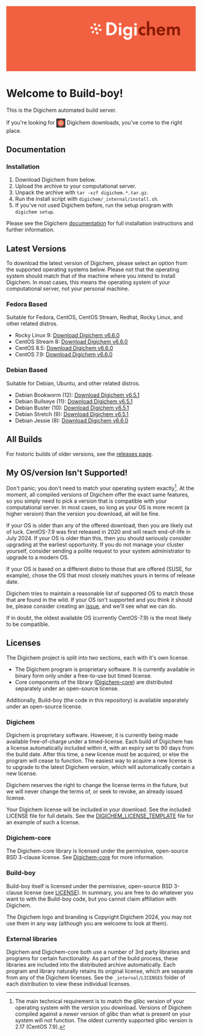 <img src="Banner.png" alt="Banner" />

# Welcome to Build-boy!

This is the Digichem automated build server.

If you're looking for <img src="Logo.png" alt="Banner" height=24 valign=middle /> Digichem downloads, you've come to the right place.

## Documentation

### Installation

1. Download Digichem from below.
1. Upload the archive to your computational server.
1. Unpack the archive with `tar -xzf digichem.*.tar.gz`.
1. Run the install script with `digichem/_internal/install.sh`.
1. If you've not used Digichem before, run the setup program with `digichem setup`.

Please see the Digichem [documentation](https://doc.digi-chem.co.uk) for full installation instructions and further information.

## Latest Versions

To download the latest version of Digichem, please select an option from the supported operating systems below.
Please not that the operating system should match that of the machine where you intend to install Digichem.
In most cases, this means the operating system of your computational server, not your personal machine.

### Fedora Based

Suitable for Fedora, CentOS, CentOS Stream, Redhat, Rocky Linux, and other related distros.

- Rocky Linux 9: <!-- Rocky-Linux-9 --> [Download Digichem v6.6.0](https://github.com/Digichem-Project/build-boy/releases/download/6.6.0-Rocky-Linux-9/digichem.6.6.0.Rocky-Linux-9.tar.gz)
- CentOS Stream 8: <!-- CentOS-Stream-8 --> [Download Digichem v6.6.0](https://github.com/Digichem-Project/build-boy/releases/download/6.6.0-CentOS-Stream-8/digichem.6.6.0.CentOS-Stream-8.tar.gz)
- CentOS 8.5: <!-- CentOS-8.5 --> [Download Digichem v6.6.0](https://github.com/Digichem-Project/build-boy/releases/download/6.6.0-CentOS-8.5/digichem.6.6.0.CentOS-8.5.tar.gz)
- CentOS 7.9: <!-- CentOS-7.9 --> [Download Digichem v6.6.0](https://github.com/Digichem-Project/build-boy/releases/download/6.6.0-CentOS-7.9/digichem.6.6.0.CentOS-7.9.tar.gz)

### Debian Based

Suitable for Debian, Ubuntu, and other related distros.

- Debian Bookworm (12): <!-- Debian-Bookworm --> [Download Digichem v6.5.1](https://github.com/Digichem-Project/build-boy/releases/download/6.5.1-Debian-Bookworm/digichem.6.5.1.Debian-Bookworm.tar.gz)
- Debian Bullseye (11): <!-- Debian-Bullseye --> [Download Digichem v6.5.1](https://github.com/Digichem-Project/build-boy/releases/download/6.5.1-Debian-Bullseye/digichem.6.5.1.Debian-Bullseye.tar.gz)
- Debian Buster (10): <!-- Debian-Buster --> [Download Digichem v6.5.1](https://github.com/Digichem-Project/build-boy/releases/download/6.5.1-Debian-Buster/digichem.6.5.1.Debian-Buster.tar.gz)
- Debian Stretch (9): <!-- Debian-Stretch --> [Download Digichem v6.5.1](https://github.com/Digichem-Project/build-boy/releases/download/6.5.1-Debian-Stretch/digichem.6.5.1.Debian-Stretch.tar.gz)
- Debian Jessie (8): <!-- Debian-Jessie --> [Download Digichem v6.6.0](https://github.com/Digichem-Project/build-boy/releases/download/6.6.0-Debian-Jessie/digichem.6.6.0.Debian-Jessie.tar.gz)

## All Builds

For historic builds of older versions, see the [releases page](https://github.com/Digichem-Project/build-boy/releases).

## My OS/version Isn't Supported!

Don't panic; you don't need to match your operating system exactly[^1]. At the moment, all compiled
versions of Digichem offer the exact same features, so you simply need to pick a version that is compatible
with your computational server. In most cases, so long as your OS is more recent (a higher version) than
the version you download, all will be fine.

If your OS is older than any of the offered download, then you are likely out of luck. CentOS-7.9 was first
released in 2020 and will reach end-of-life in July 2024. If your OS is older than this, then you should
seriously consider upgrading at the earliest opportunity. If you do not manage your cluster yourself,
consider sending a polite request to your system administrator to upgrade to a modern OS.

If your OS is based on a different distro to those that are offered (SUSE, for example), chose the OS
that most closely matches yours in terms of release date.

Digichem tries to maintain a reasonable list of supported OS to match those that are found in the wild.
If your OS isn't supported and you think it should be, please consider creating an
[issue](https://github.com/Digichem-Project/build-boy/issues), and we'll see what we can do.

If in doubt, the oldest available OS (currently CentOS-7.9) is the most likely to be compatible.

[^1]: The main technical requirement is to match the glibc version of your operating system with the version you download.
Versions of Digichem compiled against a *newer* version of glibc than what is present on your system will not function.
The oldest currently supported glibc version is 2.17 (CentOS 7.9).

## Licenses

The Digichem project is split into two sections, each with it's own license.
 - The Digichem program is proprietary software. It is currently available in binary form only under a free-to-use but timed license. 
 - Core components of the library ([Digichem-core](https://github.com/Digichem-Project/digichem-core)) are distributed separately under an open-source license.

Additionally, Build-boy (the code in this repository) is available separately under an open-source license.

### Digichem

Digichem is proprietary software. However, it is currently being made available free-of-charge under a timed-license.
Each build of Digichem has a license automatically included within it, with an expiry set to
90 days from the build date. After this time, a new license must be acquired, or else the 
program will cease to function. The easiest way to acquire a new license is to upgrade to the
latest Digichem version, which will automatically contain a new license.

Digichem reserves the right to change the license terms in the future, but we will never change the terms of, or seek to revoke,
an already issued license.

Your Digichem license will be included in your download. See the included LICENSE file for full details.
See the [DIGICHEM_LICENSE_TEMPLATE](DIGICHEM_LICENSE_TEMPLATE.md) file for an example of such a license.

### Digichem-core

The Digichem-core library is licensed under the permissive, open-source BSD 3-clause license.
See [Digichem-core](https://github.com/Digichem-Project/digichem-core) for more information.

### Build-boy

Build-boy itself is licensed under the permissive, open-source BSD 3-clause license (see [LICENSE](LICENSE)).
In summary, you are free to do whatever you want to with the Build-boy code, but you cannot claim
affiliation with Digichem.

The Digichem logo and branding is Copyright Digichem 2024, you may not use them in any way (although you are welcome to look at them).

### External libraries

Digichem and Digichem-core both use a number of 3rd party libraries and programs for certain functionality.
As part of the build process, these libraries are included into the distributed archive automatically.
Each program and library naturally retains its original license, which are separate from any of the Digichem licenses.
See the `_internal/LICENSES` folder of each distribution to view these individual licenses.
